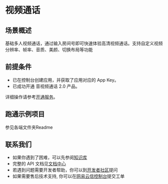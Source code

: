 # 视频通话

## 场景概述

基础多人视频通话，通过输入房间号即可快速体验高清视频通话。支持自定义视频分辨率、帧率、音质、美颜、切换布局等功能

## 前提条件

- 已在控制台创建应用，并获取了应用对应的 App Key。
- 已成功开通 音视频通话 2.0 产品。

详细操作请参考[开通服务](https://doc.yunxin.163.com/docs/jcyOTA0ODM/DkyMDM2Mzk?platformId=50002)。

## 跑通示例项目

参见各端文件夹Readme

## 联系我们

- 如果你遇到了困难，可以先参阅[知识库](https://faq.yunxin.163.com/kb/main/#/)
- 完整的 API 文档见[文档中心](https://dev.yunxin.163.com/?from=bdjjnim0035)
- 若遇到问题需要开发者帮助，你可以到[开发者社区](https://yunxin.163.com/dev-blog/question)提问
- 如果需要售后技术支持, 你可以在[网易云信控制台](https://app.yunxin.163.com/index#/issue/submit)提交工单
